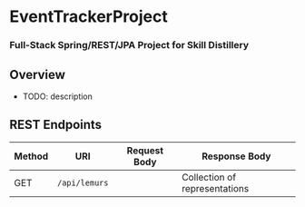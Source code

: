 # EventTrackerProject
### Full-Stack Spring/REST/JPA Project for Skill Distillery

## Overview
* TODO: description

## REST Endpoints

| Method | URI                | Request Body | Response Body |
|--------|--------------------|--------------|---------------|
| GET    | `/api/lemurs`      |              | Collection of representations|
